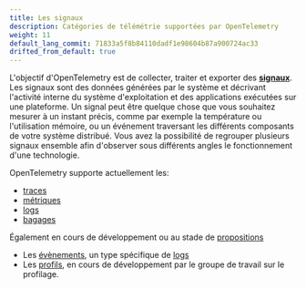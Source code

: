 ```yaml
---
title: Les signaux
description: Catégories de télémétrie supportées par OpenTelemetry
weight: 11
default_lang_commit: 71833a5f8b84110dadf1e98604b87a900724ac33
drifted_from_default: true
---
```


L'objectif d'OpenTelemetry est de collecter, traiter et exporter des
**[signaux][signals]**. Les signaux sont des données générées par le système et
décrivant l'activité interne du système d'exploitation et des applications
exécutées sur une plateforme. Un signal peut être quelque chose que vous
souhaitez mesurer à un instant précis, comme par exemple la température ou
l'utilisation mémoire, ou un événement traversant les différents composants de
votre système distribué. Vous avez la possibilité de regrouper plusieurs signaux
ensemble afin d'observer sous différents angles le fonctionnement d'une
technologie.

OpenTelemetry supporte actuellement les:
- [traces](traces)
- [métriques](metrics)
- [logs](logs)
- [bagages](baggage)

Également en cours de développement ou au stade de [propositions]

- Les [évènements], un type spécifique de [logs](logs)
- Les [profils], en cours de développement par le groupe de travail sur le profilage.

[évènements]: /docs/specs/otel/logs/data-model/#events
[Profils]:
  https://github.com/open-telemetry/opentelemetry-specification/blob/main/oteps/profiles/0212-profiling-vision.md
[propositions]:
  https://github.com/open-telemetry/opentelemetry-specification/tree/main/oteps/#readme
[signals]: /docs/specs/otel/glossary/#signals